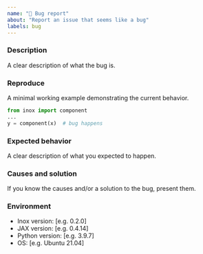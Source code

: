 ```yaml
---
name: "🐛 Bug report"
about: "Report an issue that seems like a bug"
labels: bug
---
```


### Description

A clear description of what the bug is.

### Reproduce

A minimal working example demonstrating the current behavior.

```python
from inox import component
...
y = component(x)  # bug happens
```

### Expected behavior

A clear description of what you expected to happen.

### Causes and solution

If you know the causes and/or a solution to the bug, present them.

### Environment

* Inox version: [e.g. 0.2.0]
* JAX version: [e.g. 0.4.14]
* Python version: [e.g. 3.9.7]
* OS: [e.g. Ubuntu 21.04]
